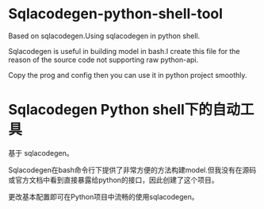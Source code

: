 # Sqlacodegen-python-shell-tool

Based on sqlacodegen.Using sqlacodegen in python shell.

Sqlacodegen is useful in building model in bash.I create this file for the reason of the source code not supporting raw python-api.

Copy the prog and config then you can use it in python project smoothly.

# Sqlacodegen Python shell下的自动工具

基于 sqlacodegen。

Sqlacodegen在bash命令行下提供了非常方便的方法构建model.但我没有在源码或官方文档中看到直接暴露给python的接口，因此创建了这个项目。

更改基本配置即可在Python项目中流畅的使用sqlacodegen。

